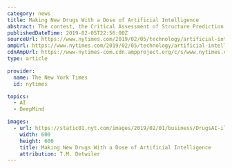 ```yaml
---
category: news
title: Making New Drugs With a Dose of Artificial Intelligence
abstract: The contest, the Critical Assessment of Structure Prediction, was not won by academics. It was won by DeepMind, the artificial intelligence lab owned by Google's parent company. "I was surprised and deflated," said Dr. AlQuraishi, a researcher at ...
publishedDateTime: 2019-02-05T22:56:00Z
sourceUrl: https://www.nytimes.com/2019/02/05/technology/artificial-intelligence-drug-research-deepmind.html
ampUrl: https://www.nytimes.com/2019/02/05/technology/artificial-intelligence-drug-research-deepmind.amp.html
cdnAmpUrl: https://www-nytimes-com.cdn.ampproject.org/c/s/www.nytimes.com/2019/02/05/technology/artificial-intelligence-drug-research-deepmind.amp.html
type: article

provider:
  name: The New York Times
  id: nytimes

topics:
  - AI
  - DeepMind

images:
  - url: https://static01.nyt.com/images/2019/02/01/business/DrugsAI-illo-for-web/merlin_150060267_42a5d278-4129-4f84-ac21-431435d2b61d-articleLarge.jpg?quality=75&auto=webp&disable=upscale
    width: 600
    height: 600
    title: Making New Drugs With a Dose of Artificial Intelligence
    attribution: T.M. Detwiler
---
```


